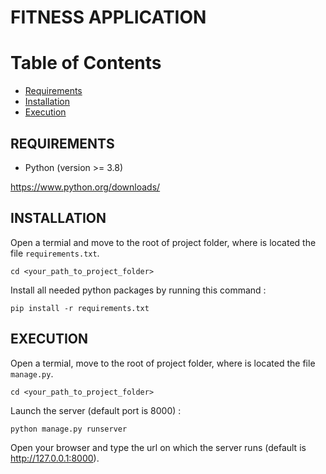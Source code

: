 # FITNESS APPLICATION

# Table of Contents

- [Requirements](#requirements)
- [Installation](#installation)
- [Execution](#execution)

## REQUIREMENTS

- Python (version >= 3.8)

https://www.python.org/downloads/

## INSTALLATION

Open a termial and move to the root of project folder, where is located the file `requirements.txt`.

```
cd <your_path_to_project_folder>
```

Install all needed python packages by running this command :

```
pip install -r requirements.txt
```

## EXECUTION

Open a termial, move to the root of project folder, where is located the file `manage.py`.

```
cd <your_path_to_project_folder>
```

Launch the server (default port is 8000) :

```
python manage.py runserver
```

Open your browser and type the url on which the server runs (default is http://127.0.0.1:8000).

